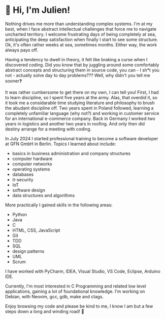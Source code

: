 # :wave: Hi, I'm Julien!

Nothing drives me more than understanding complex systems. 
I'm at my best, when I face abstract intellectual challenges that force me to
navigate uncharted territory. I welcome frustrating days of being completely at sea, anticipating the deep satisfaction when
finally I start to see some structure. Ok, it's often rather weeks at sea, sometimes months.
Either way, the work always pays off. 

Having a tendency to dwell in theory, it felt like braking a curse when I discovered coding.
Did you know that by juggling around some comfortably abstract concepts and 
structuring them in source code, you can - I sh*t you not - actually solve 
day to day problems??? Well, why didn't you tell me sooner:question:

It was rather cumbersome to get there on my own, I can tell you! First, I 
had to learn discipline, so I spent five years at the army. Alas, that overdid it, 
so it took me a considarable time studying literature and philosophy to brush the abudant 
discipline off. Two years spent in Poland followed, learning a completely unfamiliar 
language (why not?) and working in customer service for an international e-commerce company.
Back in Germany I worked two years in logistics and another two years in roofing. 
And only then did destiny arrange for a meeting with coding.

In July 2024 I started professional training to become a software developer at GFN GmbH in Berlin.
Topics I learned about include:
+ basics in business administration and company structures
+ computer hardware
+ computer networks
+ operating systems 
+ databases 
+ it-security
+ IoT 
+ software design 
+ data structures and algorithms

 More practically I gained skills in the following areas:
+ Python
+ Java 
+ C
+ HTML, CSS, JavaScript
+ Git
+ TDD
+ SQL
+ design patterns
+ UML
+ Scrum

I have worked with PyCharm, IDEA, Visual Studio, VS Code, Eclipse, Arduino IDE. 

Currently, I'm most interested in C Programming and related low level applications, 
gaining a lot of foundational knowledge. I'm working on Debian, with Neovim, gcc, gdb, make and ctags.

Enjoy browsing my code and please be kind to me, I know I am but a few steps down a long and winding road!
🌱


